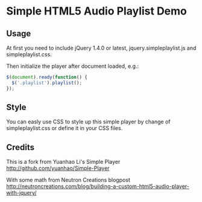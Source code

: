 # Simple HTML5 Audio Playlist Demo

## Usage

At first you need to include jQuery 1.4.0 or latest, jquery.simpleplaylist.js and simpleplaylist.css.

Then initialize the player after document loaded, e.g.:

```js
$(document).ready(function() {
  $('.playlist').playlist();
});
```

## Style

You can easly use CSS to style up this simple player by change of simpleplaylist.css or define it in your CSS files.

## Credits

This is a fork from Yuanhao Li's Simple Player
http://github.com/yuanhao/Simple-Player

With some math from Neutron Creations blogpost
http://neutroncreations.com/blog/building-a-custom-html5-audio-player-with-jquery/
